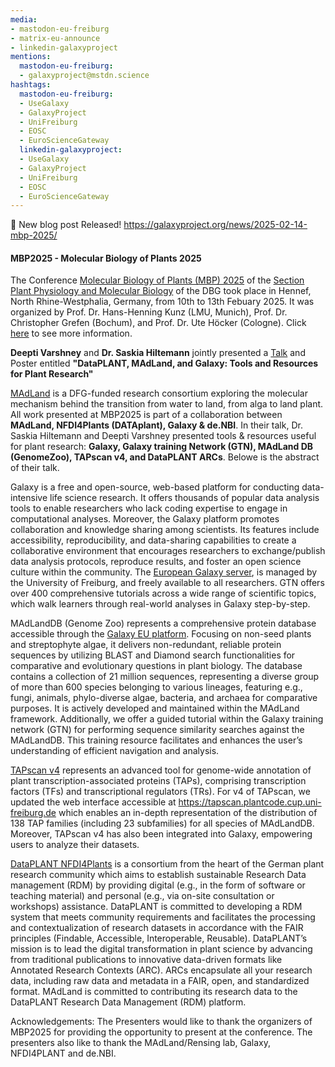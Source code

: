 ```yaml
---
media:
- mastodon-eu-freiburg
- matrix-eu-announce
- linkedin-galaxyproject
mentions:
  mastodon-eu-freiburg:
  - galaxyproject@mstdn.science
hashtags:
  mastodon-eu-freiburg:
  - UseGalaxy
  - GalaxyProject
  - UniFreiburg
  - EOSC
  - EuroScienceGateway
  linkedin-galaxyproject:
  - UseGalaxy
  - GalaxyProject
  - UniFreiburg
  - EOSC
  - EuroScienceGateway
---
```

📝 New blog post Released!
https://galaxyproject.org/news/2025-02-14-mbp-2025/

#### MBP2025 - Molecular Biology of Plants 2025

The Conference [Molecular Biology of Plants (MBP) 2025](https://www.pflanzen-molekularbiologie.de/conference-molecular-biology-of-plants) of the [Section Plant Physiology and Molecular Biology](https://www.pflanzen-molekularbiologie.de/) of the DBG took place in Hennef, North Rhine-Westphalia, Germany, from 10th to 13th Febuary 2025. It was organized by Prof. Dr. Hans-Henning Kunz (LMU, Munich), Prof. Dr. Christopher Grefen (Bochum), and Prof. Dr. Ute Höcker (Cologne). Click [here](https://galaxyproject.org/https://www.pflanzen-molekularbiologie.de/fileadmin/user_upload/SPPMB_Program/2025/MBP2025_preliminary_program.pdf) to see more information.

**Deepti Varshney** and **Dr. Saskia Hiltemann** jointly presented a [Talk](https://tinyurl.com/tools-resources-mbp2025) and Poster entitled **"DataPLANT, MAdLand, and Galaxy: Tools and Resources for Plant Research"**

[MAdLand](https://madland.science/) is a DFG-funded research consortium exploring the molecular mechanism behind the transition from water to land, from alga to land plant. All work presented at MBP2025 is part of a collaboration between **MAdLand, NFDI4Plants (DATAplant), Galaxy & de.NBI**. In their talk, Dr. Saskia Hiltemann and Deepti Varshney presented tools & resources useful for plant research: **Galaxy, Galaxy training Network (GTN), MAdLand DB (GenomeZoo), TAPscan v4, and DataPLANT ARCs**. Belowe is the abstract of their talk.

Galaxy is a free and open-source, web-based platform for conducting data-intensive life science research. It offers thousands of popular data analysis tools to enable researchers who lack coding expertise to engage in computational analyses. Moreover, the Galaxy platform promotes collaboration and knowledge sharing among scientists. Its features include accessibility, reproducibility, and data-sharing capabilities to create a collaborative environment that encourages researchers to exchange/publish data analysis protocols, reproduce results, and foster an open science culture within the community. The [European Galaxy server](https://usegalaxy.eu), is managed by the University of Freiburg, and freely available to all researchers. GTN offers over 400 comprehensive tutorials across a wide range of scientific topics, which walk learners through real-world analyses in Galaxy step-by-step.

MAdLandDB (Genome Zoo) represents a comprehensive protein database accessible through the [Galaxy EU platform](https://usegalaxy.eu). Focusing on non-seed plants and streptophyte algae, it delivers non-redundant, reliable protein sequences by utilizing BLAST and Diamond search functionalities for comparative and evolutionary questions in plant biology. The database contains a collection of 21 million sequences, representing a diverse group of more than 600 species belonging to various lineages, featuring e.g., fungi, animals, phylo-diverse algae, bacteria, and archaea for comparative purposes. It is actively developed and maintained within the MAdLand framework. Additionally, we offer a guided tutorial within the Galaxy training network (GTN) for performing sequence similarity searches against the MAdLandDB. This training resource facilitates and enhances the user’s understanding of efficient navigation and analysis.

[TAPscan v4](https://onlinelibrary.wiley.com/doi/full/10.1111/tpj.17184) represents an advanced tool for genome-wide annotation of plant transcription-associated proteins (TAPs), comprising transcription factors (TFs) and transcriptional regulators (TRs). For v4 of TAPscan, we updated the web interface accessible at https://tapscan.plantcode.cup.uni-freiburg.de which enables an in-depth representation of the distribution of 138 TAP families (including 23 subfamilies) for all species of MAdLandDB. Moreover, TAPscan v4 has also been integrated into Galaxy, empowering users to analyze their datasets.

[DataPLANT NFDI4Plants](https://www.nfdi4plants.org/) is a consortium from the heart of the German plant research community which aims to establish sustainable Research Data management (RDM) by providing digital (e.g., in the form of software or teaching material) and personal (e.g., via on-site consultation or workshops) assistance. DataPLANT is committed to developing a RDM system that meets community requirements and facilitates the processing and contextualization of research datasets in accordance with the FAIR principles (Findable, Accessible, Interoperable, Reusable). DataPLANT’s mission is to lead the digital transformation in plant science by advancing from traditional publications to innovative data-driven formats like Annotated Research Contexts (ARC). ARCs encapsulate all your research data, including raw data and metadata in a FAIR, open, and standardized format. MAdLand is committed to contributing its research data to the DataPLANT Research Data Management (RDM) platform.

Acknowledgements: The Presenters would like to thank the organizers of MBP2025 for providing the opportunity to present at the conference. The presenters also like to thank the MAdLand/Rensing lab, Galaxy, NFDI4PLANT and de.NBI.